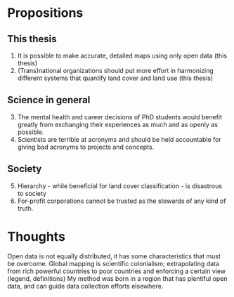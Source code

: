 # Propositions
## This thesis
1. It is possible to make accurate, detailed maps using only open data (this thesis)
2. (Trans)national organizations should put more effort in harmonizing different systems that quantify land cover and land use (this thesis)
## Science in general
3. The mental health and career decisions of PhD students would benefit greatly from exchanging their experiences as much and as openly as possible.
4. Scientists are terrible at acronyms and should be held accountable for giving bad acronyms to projects and concepts.
## Society
5. Hierarchy - while beneficial for land cover classification - is disastrous to society
6. For-profit corporations cannot be trusted as the stewards of any kind of truth.

# Thoughts
Open data is not equally distributed, it has some characteristics that must be overcome.
Global mapping is scientific colonialism; extrapolating data from rich powerful countries to poor countries and enforcing a certain view (legend, definitions)
My method was born in a region that has plentiful open data, and can guide data collection efforts elsewhere.
